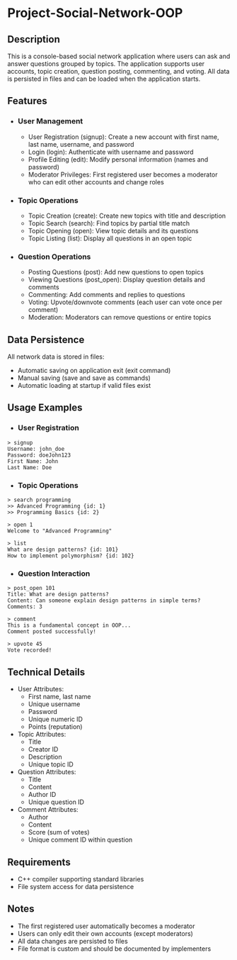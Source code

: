 # Project-Social-Network-OOP
## Description
This is a console-based social network application where users can ask and answer questions grouped by topics. The application supports user accounts, topic creation, question posting, commenting, and voting. All data is persisted in files and can be loaded when the application starts.

## Features

- ### User Management
  - User Registration (signup): Create a new account with first name, last name, username, and password
  - Login (login): Authenticate with username and password
  - Profile Editing (edit): Modify personal information (names and password)
  - Moderator Privileges: First registered user becomes a moderator who can edit other accounts and change roles
- ### Topic Operations
  - Topic Creation (create): Create new topics with title and description
  - Topic Search (search): Find topics by partial title match
  - Topic Opening (open): View topic details and its questions
  - Topic Listing (list): Display all questions in an open topic
- ### Question Operations
  - Posting Questions (post): Add new questions to open topics
  - Viewing Questions (post_open): Display question details and comments
  - Commenting: Add comments and replies to questions
  - Voting: Upvote/downvote comments (each user can vote once per comment)
  - Moderation: Moderators can remove questions or entire topics

## Data Persistence
All network data is stored in files:
  - Automatic saving on application exit (exit command)
  - Manual saving (save and save as commands)
  - Automatic loading at startup if valid files exist
## Usage Examples
- ### User Registration
```
> signup
Username: john_doe
Password: doeJohn123
First Name: John
Last Name: Doe
```

- ### Topic Operations
```
> search programming
>> Advanced Programming {id: 1}
>> Programming Basics {id: 2}

> open 1
Welcome to "Advanced Programming"

> list
What are design patterns? {id: 101}
How to implement polymorphism? {id: 102}
```

- ### Question Interaction
```
> post_open 101
Title: What are design patterns?
Content: Can someone explain design patterns in simple terms?
Comments: 3

> comment
This is a fundamental concept in OOP...
Comment posted successfully!

> upvote 45
Vote recorded!
```

## Technical Details
- User Attributes:
  - First name, last name
  - Unique username
  - Password
  - Unique numeric ID
  - Points (reputation)
- Topic Attributes:
  - Title
  - Creator ID
  - Description
  - Unique topic ID
- Question Attributes:
  - Title
  - Content
  - Author ID
  - Unique question ID
- Comment Attributes:
  - Author
  - Content
  - Score (sum of votes)
  - Unique comment ID within question

## Requirements
- C++ compiler supporting standard libraries
- File system access for data persistence

## Notes
- The first registered user automatically becomes a moderator
- Users can only edit their own accounts (except moderators)
- All data changes are persisted to files
- File format is custom and should be documented by implementers
